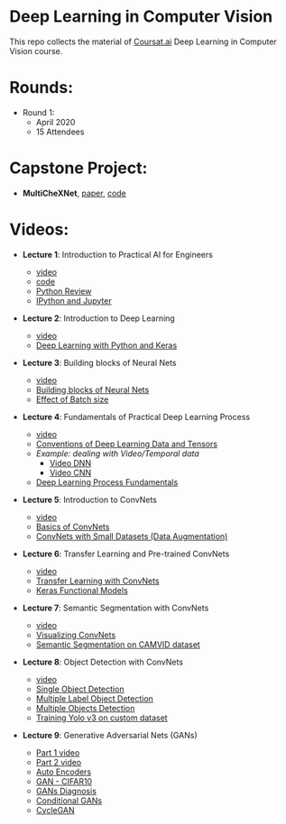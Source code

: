 # Deep Learning in Computer Vision

This repo collects the material of [Coursat.ai](http://coursatai.s3-website-us-east-1.amazonaws.com/) Deep Learning in Computer Vision course.

# Rounds:
- Round 1: 
  - April 2020
  - 15 Attendees
 
 # Capstone Project: 
 - __MultiCheXNet__, [paper](https://arxiv.org/abs/2008.01973), [code](https://github.com/coursat-ai/MultiCheXNet)


# Videos:
- __Lecture 1__: Introduction to Practical AI for Engineers 
  - [video](https://www.youtube.com/watch?v=oQcMp-_hOok)
  - [code](https://drive.google.com/file/d/1IwhBkAvgBG0QiBwGPJb2FbOXtz_sQyBW/view?usp=sharing)
  - [Python Review](https://colab.research.google.com/drive/1O2KDJ8b-0MIqPKv2gulWrFVFFULCr-Oe)
  - [IPython and Jupyter](https://colab.research.google.com/drive/1O2KDJ8b-0MIqPKv2gulWrFVFFULCr-Oe)

- __Lecture 2__: Introduction to Deep Learning 
  - [video](https://youtu.be/bU73VlC_qIk)
  - [Deep Learning with Python and Keras](https://colab.research.google.com/drive/1pn10aiFzYq9cUau0DTkJzMPnYNgqtnpl?usp=sharing)

- __Lecture 3__:  Building blocks of Neural Nets 
  - [video](https://www.youtube.com/watch?v=6diE97vUr98)
  - [Building blocks of Neural Nets](https://colab.research.google.com/drive/1pn10aiFzYq9cUau0DTkJzMPnYNgqtnpl?usp=sharing)
  - [Effect of Batch size](https://colab.research.google.com/drive/11_-SxhdtxvRYdPukURz-cojd7-JdpiKR?usp=sharing)

- __Lecture 4__: Fundamentals of Practical Deep Learning Process 
  - [video](https://www.youtube.com/watch?v=rK83v1SnUl8)
  - [Conventions of Deep Learning Data and Tensors](https://colab.research.google.com/drive/1wb4knpgVvynxkepuhje5msp5kXlLRNF7?usp=sharing) 
  - _Example: dealing with Video/Temporal data_ 
    - [Video DNN](https://colab.research.google.com/drive/1Dwyr4cX9q_3crRFJQpD15eT8fMOzGdph?usp=sharing)
    - [Video CNN](https://colab.research.google.com/drive/1tdOYqhls2B35JxOc1TKKCJmxLvtv67s4?usp=sharing)
  - [Deep Learning Process Fundamentals](https://colab.research.google.com/drive/1LjaUV444Na7ZWCCyI7zW1t4-XnCpTYy3?usp=sharing)


- __Lecture 5__: Introduction to ConvNets 
  - [video](https://www.youtube.com/watch?v=XHnkZOd8h9g)
  - [Basics of ConvNets](https://colab.research.google.com/drive/1iKtAxLm9Lh15kDeY1I7TrwuqphPGMFcd?usp=sharing)
  - [ConvNets with Small Datasets (Data Augmentation)](https://colab.research.google.com/drive/1_zQ9zCUYHq2yb4ZItMP0GLWS3s-byWK_?usp=sharing)

- __Lecture 6__: Transfer Learning and Pre-trained ConvNets 
  - [video](https://www.youtube.com/watch?v=5Wb6C-d1W-s)
  - [Transfer Learning with ConvNets](https://colab.research.google.com/drive/1XycgirSQvl9OlMP0iihL_ei3TqKt71kc?usp=sharing)
  - [Keras Functional Models](https://colab.research.google.com/drive/1ZbTedioT0pzm7SiWCGSDpW2oi7j4f_Po?usp=sharing)

- __Lecture 7__: Semantic Segmentation with ConvNets 
  - [video](https://www.youtube.com/watch?v=bcLuthxZsV0)
  - [Visualizing ConvNets](https://colab.research.google.com/drive/1Yxw8c5bq0eKU42uKOz-eh9_pcrHRXC2L?usp=sharing)
  - [Semantic Segmentation on CAMVID dataset](https://colab.research.google.com/drive/13ID9lzDmSTfQgIuGwME6NXBwjZyMKrUd?usp=sharing)

- __Lecture 8__: Object Detection with ConvNets 
  - [video](https://www.youtube.com/watch?v=waLTqa3jVfk)
  - [Single Object Detection](https://colab.research.google.com/drive/1_3_gTDTs8dhxUXeO63p4IHBz8OF2OfKP?usp=sharing)
  - [Multiple Label Object Detection](https://colab.research.google.com/drive/1Y6m0CK6W07Xg7cGTHwZB8n2RVRgFNSxL?usp=sharing)
  - [Multiple Objects Detection](https://colab.research.google.com/drive/1dF_KIMu7cp28i4btofGrj_RQnrG3qcNf?usp=sharing)
  - [Training Yolo v3 on custom dataset](https://colab.research.google.com/drive/13xWMBVMbetem_A1EANwfKjADsCd04R0S?usp=sharing)

- __Lecture 9__: Generative Adversarial Nets (GANs) 
  - [Part 1 video](https://www.youtube.com/watch?v=-iP1valwhNg)
  - [Part 2 video](https://www.youtube.com/watch?v=pnHtAuUpHCg)
  - [Auto Encoders](https://colab.research.google.com/drive/1pI2hK8V9tiN1RVLB0K-i4ZAHPbjSpSNA?usp=sharing)
  - [GAN - CIFAR10](https://colab.research.google.com/drive/1r3InSYsSN6BgZdnyCu3vCnpZ1cniKRTJ?usp=sharing)
  - [GANs Diagnosis](https://colab.research.google.com/drive/1OP4n0al1Gl5qZXhIOGACRbOyy_Y1BhjC?usp=sharing)
  - [Conditional GANs](https://colab.research.google.com/drive/1Xcu_vxP0sIEsNwECHG3rRAq52OvpWyXM?usp=sharing)
  - [CycleGAN](https://colab.research.google.com/drive/1pckzOg-aIpHVW55Bk8SwTSACXwq77Tr4?usp=sharing)
